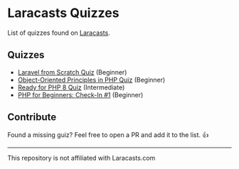 # Laracasts Quizzes

List of quizzes found on [Laracasts](https://laracasts.com/).

## Quizzes

- [Laravel from Scratch Quiz](https://laracasts.com/quizzes/laravel-from-scratch-quiz) (Beginner)
- [Object-Oriented Principles in PHP Quiz](https://laracasts.com/quizzes/object-oriented-principles-in-php-quiz) (Beginner)
- [Ready for PHP 8 Quiz](https://laracasts.com/quizzes/php-8-quiz) (Intermediate)
- [PHP for Beginners: Check-In #1](https://laracasts.com/quizzes/php-for-beginners-check-in-1) (Beginner)

## Contribute

Found a missing guiz? Feel free to open a PR and add it to the list. 👍

---

This repository is not affiliated with Laracasts.com

